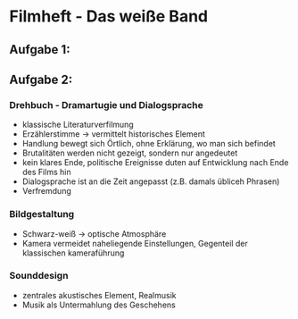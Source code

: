 # Filmheft - Das weiße Band

## Aufgabe 1:



## Aufgabe 2:

### Drehbuch - Dramartugie und Dialogsprache

- klassische Literaturverfilmung
- Erzählerstimme -> vermittelt historisches Element
- Handlung bewegt sich Örtlich, ohne Erklärung, wo man sich befindet
- Brutalitäten werden nicht gezeigt, sondern nur angedeutet
- kein klares Ende, politische Ereignisse duten auf Entwicklung nach Ende des Films hin
- Dialogsprache ist an die Zeit angepasst (z.B. damals übliceh Phrasen)
- Verfremdung

### Bildgestaltung

- Schwarz-weiß -> optische Atmosphäre
- Kamera vermeidet naheliegende Einstellungen, Gegenteil der klassischen kameraführung


### Sounddesign

- zentrales akustisches Element, Realmusik
- Musik als Untermahlung des Geschehens